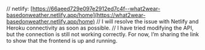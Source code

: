 // netlify: [https://66aeed729e097e2912ed7c4f--what2wear-basedonweather.netlify.app/home](https://what2wear-basedonweather.netlify.app/home)
// I will resolve the issue with Netlify and Heroku connectivity as soon as possible. 
// I have tried modifying the API, but the connection is still not working correctly. For now, I’m sharing the link to show that the frontend is up and running.

